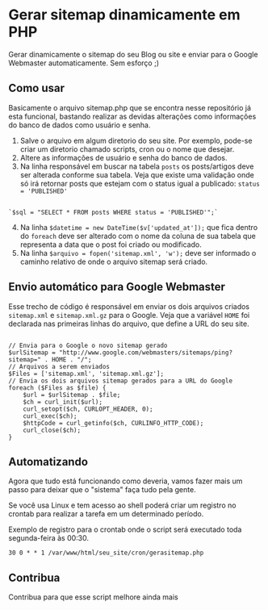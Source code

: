 Gerar sitemap dinamicamente em PHP
======

Gerar dinamicamente o sitemap do seu Blog ou site e enviar para o Google Webmaster automaticamente. Sem esforço ;)

Como usar
------------

Basicamente o arquivo sitemap.php que se encontra nesse repositório já esta funcional, bastando realizar as devidas alterações como informações do banco de dados como usuário e senha.

1. Salve o arquivo em algum diretorio do seu site. Por exemplo, pode-se criar um diretorio chamado scripts, cron ou o nome que desejar.
2. Altere as informações de usuário e senha do banco de dados.
3. Na linha responsável em buscar na tabela `posts` os posts/artigos deve ser alterada conforme sua tabela. Veja que existe uma validação onde só irá retornar posts que estejam com o status igual a publicado: `status = 'PUBLISHED'`

```

`$sql = "SELECT * FROM posts WHERE status = 'PUBLISHED'";`

```

4. Na linha `$datetime = new DateTime($v['updated_at']);` que fica dentro do `foreach` deve ser alterado com o nome da coluna de sua tabela que representa a data que o post foi criado ou modificado.
5. Na linha `$arquivo = fopen('sitemap.xml', 'w');` deve ser informado o caminho relativo de onde o arquivo sitemap será criado.


Envio automático para Google Webmaster
------------

Esse trecho de código é responsável em enviar os dois arquivos criados `sitemap.xml` e `sitemap.xml.gz` para o Google. Veja que a variável `HOME` foi declarada nas primeiras linhas do arquivo, que define a URL do seu site.

```

// Envia para o Google o novo sitemap gerado
$urlSitemap = "http://www.google.com/webmasters/sitemaps/ping?sitemap=" . HOME . "/";
// Arquivos a serem enviados
$Files = ['sitemap.xml', 'sitemap.xml.gz'];
// Envia os dois arquivos sitemap gerados para a URL do Google
foreach ($Files as $file) {
    $url = $urlSitemap . $file;
    $ch = curl_init($url);
    curl_setopt($ch, CURLOPT_HEADER, 0);
    curl_exec($ch);
    $httpCode = curl_getinfo($ch, CURLINFO_HTTP_CODE);
    curl_close($ch);
}

```


Automatizando
------------

Agora que tudo está funcionando como deveria, vamos fazer mais um passo para deixar que o "sistema" faça tudo pela gente.

Se você usa Linux e tem acesso ao shell poderá criar um registro no crontab para realizar a tarefa em um determinado período.

Exemplo de registro para o crontab onde o script será executado toda segunda-feira às 00:30.

`30 0 * * 1 /var/www/html/seu_site/cron/gerasitemap.php`

Contribua
------------

Contribua para que esse script melhore ainda mais
